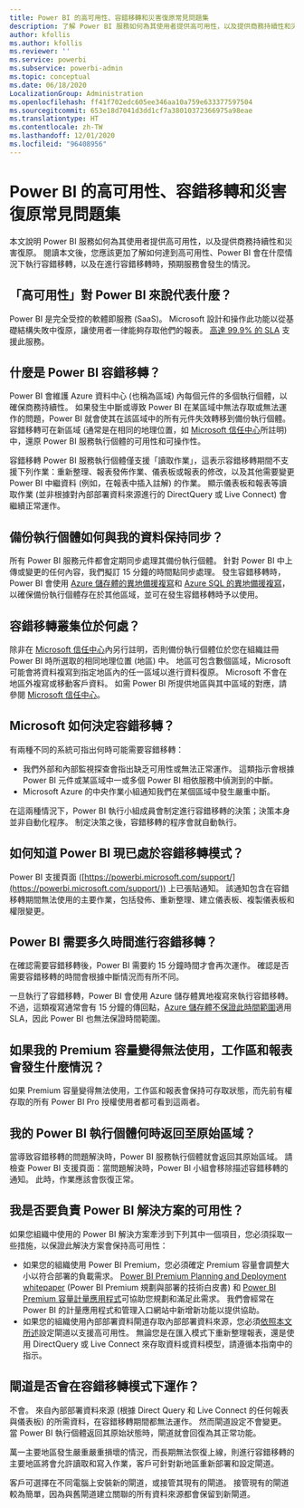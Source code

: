 ```yaml
---
title: Power BI 的高可用性、容錯移轉和災害復原常見問題集
description: 了解 Power BI 服務如何為其使用者提供高可用性，以及提供商務持續性和災害復原。
author: kfollis
ms.author: kfollis
ms.reviewer: ''
ms.service: powerbi
ms.subservice: powerbi-admin
ms.topic: conceptual
ms.date: 06/18/2020
LocalizationGroup: Administration
ms.openlocfilehash: ff41f702edc605ee346aa10a759e633377597504
ms.sourcegitcommit: 653e18d7041d3dd1cf7a38010372366975a98eae
ms.translationtype: HT
ms.contentlocale: zh-TW
ms.lasthandoff: 12/01/2020
ms.locfileid: "96408956"
---
```

# <a name="power-bi-high-availability-failover-and-disaster-recovery-faq"></a>Power BI 的高可用性、容錯移轉和災害復原常見問題集

本文說明 Power BI 服務如何為其使用者提供高可用性，以及提供商務持續性和災害復原。 閱讀本文後，您應該更加了解如何達到高可用性、Power BI 會在什麼情況下執行容錯移轉，以及在進行容錯移轉時，預期服務會發生的情況。

## <a name="what-does-high-availability-mean-for-power-bi"></a>「高可用性」對 Power BI 來說代表什麼？

Power BI 是完全受控的軟體即服務 (SaaS)。  Microsoft 設計和操作此功能以從基礎結構失敗中復原，讓使用者一律能夠存取他們的報表。  [高達 99.9% 的 SLA](https://www.microsoftvolumelicensing.com/DocumentSearch.aspx?Mode=3&DocumentTypeId=37) 支援此服務。

## <a name="what-is-a-power-bi-failover"></a>什麼是 Power BI 容錯移轉？

Power BI 會維護 Azure 資料中心 (也稱為區域) 內每個元件的多個執行個體，以確保商務持續性。 如果發生中斷或導致 Power BI 在某區域中無法存取或無法運作的問題，Power BI 就會使其在該區域中的所有元件失效轉移到備份執行個體。 容錯移轉可在新區域 (通常是在相同的地理位置，如 [Microsoft 信任中心](https://www.microsoft.com/TrustCenter/CloudServices/business-application-platform/data-location)所註明) 中，還原 Power BI 服務執行個體的可用性和可操作性。

容錯移轉 Power BI 服務執行個體僅支援「讀取作業」，這表示容錯移轉期間不支援下列作業：重新整理、報表發佈作業、儀表板或報表的修改，以及其他需要變更 Power BI 中繼資料 (例如，在報表中插入註解) 的作業。  顯示儀表板和報表等讀取作業 (並非根據對內部部署資料來源進行的 DirectQuery 或 Live Connect) 會繼續正常運作。

## <a name="how-are-backup-instances-kept-in-sync-with-my-data"></a>備份執行個體如何與我的資料保持同步？

所有 Power BI 服務元件都會定期同步處理其備份執行個體。 針對 Power BI 中上傳或變更的任何內容，我們擬訂 15 分鐘的時間點同步處理。 發生容錯移轉時，Power BI 會使用 [Azure 儲存體的異地備援複寫](/azure/storage/common/storage-redundancy-grs)和 [Azure SQL 的異地備援複寫](/azure/sql-database/sql-database-active-geo-replication)，以確保備份執行個體存在於其他區域，並可在發生容錯移轉時予以使用。

## <a name="where-are-the-failover-clusters-located"></a>容錯移轉叢集位於何處？

除非在 [Microsoft 信任中心](https://www.microsoft.com/TrustCenter/CloudServices/business-application-platform/data-location)內另行註明，否則備份執行個體位於您在組織註冊 Power BI 時所選取的相同地理位置 (地區) 中。 地區可包含數個區域，Microsoft 可能會將資料複寫到指定地區內的任一區域以進行資料復原。 Microsoft 不會在地區外複寫或移動客戶資料。 如需 Power BI 所提供地區與其中區域的對應，請參閱 [Microsoft 信任中心](https://www.microsoft.com/TrustCenter/CloudServices/business-application-platform/data-location)。

## <a name="how-does-microsoft-decide-to-fail-over"></a>Microsoft 如何決定容錯移轉？

有兩種不同的系統可指出何時可能需要容錯移轉：

- 我們外部和內部監視探查會指出缺乏可用性或無法正常運作。 這類指示會根據 Power BI 元件或某區域中一或多個 Power BI 相依服務中偵測到的中斷。
- Microsoft Azure 的中央作業小組通知我們在某個區域中發生嚴重中斷。

在這兩種情況下，Power BI 執行小組成員會制定進行容錯移轉的決策；決策本身並非自動化程序。 制定決策之後，容錯移轉的程序會就自動執行。

## <a name="how-do-i-know-power-bi-is-now-in-failover-mode"></a>如何知道 Power BI 現已處於容錯移轉模式？

Power BI 支援頁面 ([https://powerbi.microsoft.com/support/](https://powerbi.microsoft.com/support/)) 上已張貼通知。 該通知包含在容錯移轉期間無法使用的主要作業，包括發佈、重新整理、建立儀表板、複製儀表板和權限變更。

## <a name="how-long-does-it-take-power-bi-to-fail-over"></a>Power BI 需要多久時間進行容錯移轉？

在確認需要容錯移轉後，Power BI 需要約 15 分鐘時間才會再次運作。 確認是否需要容錯移轉的時間會根據中斷情況而有所不同。 

一旦執行了容錯移轉，Power BI 會使用 Azure 儲存體異地複寫來執行容錯移轉。 不過，這類複寫通常會有 15 分鐘的傳回點，[Azure 儲存體不保證此時間範圍](/azure/storage/common/storage-redundancy)適用 SLA，因此 Power BI 也無法保證時間範圍。 

## <a name="what-happens-to-workspaces-and-reports-if-my-premium-capacity-becomes-unavailable"></a>如果我的 Premium 容量變得無法使用，工作區和報表會發生什麼情況？ 

如果 Premium 容量變得無法使用，工作區和報表會保持可存取狀態，而先前有權存取的所有 Power BI Pro 授權使用者都可看到這兩者。

## <a name="when-does-my-power-bi-instance-return-to-the-original-region"></a>我的 Power BI 執行個體何時返回至原始區域？

當導致容錯移轉的問題解決時，Power BI 服務執行個體就會返回其原始區域。 請檢查 Power BI 支援頁面：當問題解決時，Power BI 小組會移除描述容錯移轉的通知。 此時，作業應該會恢復正常。

## <a name="am-i-responsible-for-the-availability-of-my-power-bi-solution"></a>我是否要負責 Power BI 解決方案的可用性？

如果您組織中使用的 Power BI 解決方案牽涉到下列其中一個項目，您必須採取一些措施，以保證此解決方案會保持高可用性：

- 如果您的組織使用 Power BI Premium，您必須確定 Premium 容量會調整大小以符合部署的負載需求。  [Power BI Premium Planning and Deployment whitepaper](https://aka.ms/Premium-Capacity-Planning-Deployment) (Power BI Premium 規劃與部署的技術白皮書) 和 [Power BI Premium 容量計量應用程式](service-admin-premium-monitor-capacity.md)可協助您規劃和滿足此需求。 我們會經常在 Power BI 的計量應用程式和管理入口網站中新增新功能以提供協助。
- 如果您的組織使用內部部署資料閘道存取內部部署資料來源，您必須[依照本文所述](/data-integration/gateway/service-gateway-high-availability-clusters)設定閘道以支援高可用性。 無論您是在匯入模式下重新整理報表，還是使用 DirectQuery 或 Live Connect 來存取資料或資料模型，請遵循本指南中的指示。

## <a name="will-gateways-function-when-in-failover-mode"></a>閘道是否會在容錯移轉模式下運作？

不會。 來自內部部署資料來源 (根據 Direct Query 和 Live Connect 的任何報表與儀表板) 的所需資料，在容錯移轉期間都無法運作。 然而閘道設定不會變更。 當 Power BI 執行個體返回其原始狀態時，閘道就會回復為其正常功能。

萬一主要地區發生嚴重嚴重損壞的情況，而長期無法恢復上線，則進行容錯移轉的主要地區將會允許讀取和寫入作業，客戶可針對新地區重新部署和設定閘道。

客戶可選擇在不同電腦上安裝新的閘道，或接管其現有的閘道。 接管現有的閘道較為簡單，因為與舊閘道建立關聯的所有資料來源都會保留到新閘道。
